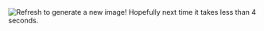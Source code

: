 <img src="https://andreas-github-image.vercel.app/api/api" alt="Refresh to generate a new image! Hopefully next time it takes less than 4 seconds." />
